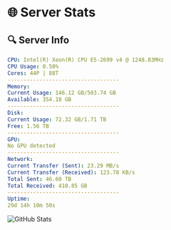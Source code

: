 # 🌐 Server Stats
## 🔍 Server Info
```yaml
CPU: Intel(R) Xeon(R) CPU E5-2699 v4 @ 1248.83MHz
CPU Usage: 0.50%
Cores: 44P | 88T
-----------------------------------
Memory:
Current Usage: 146.12 GB/503.74 GB
Available: 354.18 GB
-----------------------------------
Disk:
Current Usage: 72.32 GB/1.71 TB
Free: 1.56 TB
-----------------------------------
GPU:
No GPU detected
-----------------------------------
Network:
Current Transfer (Sent): 23.29 MB/s
Current Transfer (Received): 123.78 KB/s
Total Sent: 46.60 TB
Total Received: 410.85 GB
-----------------------------------
Uptime:
29d 14h 10m 50s
```
![GitHub Stats](https://img.shields.io/badge/Updated-2025-04-06_11:33:39-blue)